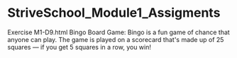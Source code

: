 # StriveSchool_Module1_Assigments

Exercise M1-D9.html
Bingo Board Game: Bingo is a fun game of chance that anyone can play. 
The game is played on a scorecard that's made up of 25 squares — if you get 5 squares in a row, you win!
